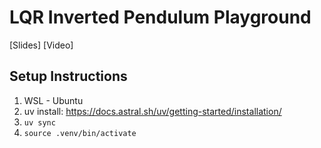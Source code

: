 # LQR Inverted Pendulum Playground
[Slides] [Video]

## Setup Instructions

1. WSL - Ubuntu
2. uv install: https://docs.astral.sh/uv/getting-started/installation/
3. `uv sync`
4. `source .venv/bin/activate`